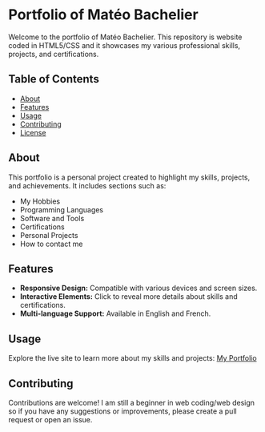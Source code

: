 # Portfolio of Matéo Bachelier

Welcome to the portfolio of Matéo Bachelier. This repository is website coded in HTML5/CSS and it showcases my various professional skills, projects, and certifications.

## Table of Contents

- [About](#about)
- [Features](#features)
- [Usage](#usage)
- [Contributing](#contributing)
- [License](#license)

## About

This portfolio is a personal project created to highlight my skills, projects, and achievements. It includes sections such as:

- My Hobbies
- Programming Languages
- Software and Tools
- Certifications
- Personal Projects
- How to contact me

## Features

- **Responsive Design:** Compatible with various devices and screen sizes.
- **Interactive Elements:** Click to reveal more details about skills and certifications.
- **Multi-language Support:** Available in English and French.

## Usage

Explore the live site to learn more about my skills and projects: [My Portfolio](https://gelixxel.github.io/portfolio-mateo-bachelier/)

## Contributing

Contributions are welcome! I am still a beginner in web coding/web design so if you have any suggestions or improvements, please create a pull request or open an issue.
